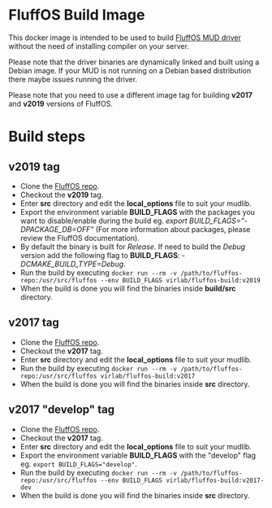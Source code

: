 # FluffOS Build Image
This docker image is intended to be used to build [FluffOS MUD driver](https://www.fluffos.info/) without the need of installing compiler on your server.

Please note that the driver binaries are dynamically linked and built using a Debian image. If your MUD is not running on a Debian based distribution there maybe issues running the driver.

Please note that you need to use a different image tag for building **v2017** and **v2019** versions of FluffOS.

# Build steps
## v2019 tag
 * Clone the [FluffOS repo](https://github.com/fluffos/fluffos).
 * Checkout the **v2019** tag.
 * Enter **src** directory and edit the **local_options** file to suit your mudlib.
 * Export the environment variable **BUILD_FLAGS** with the packages you want to disable/enable during the build eg. *export BUILD_FLAGS="-DPACKAGE_DB=OFF"* (For more information about packages, please review the FluffOS documentation).
 * By default the binary is built for *Release*. If need to build the *Debug* version add the following flag to **BUILD_FLAGS**: *-DCMAKE_BUILD_TYPE=Debug*.
 * Run the build by executing `docker run --rm -v /path/to/fluffos-repo:/usr/src/fluffos --env BUILD_FLAGS virlab/fluffos-build:v2019`
 * When the build is done you will find the binaries inside **build/src** directory.

## v2017 tag
 * Clone the [FluffOS repo](https://github.com/fluffos/fluffos).
 * Checkout the **v2017** tag.
 * Enter **src** directory and edit the **local_options** file to suit your mudlib.
 * Run the build by executing `docker run --rm -v /path/to/fluffos-repo:/usr/src/fluffos virlab/fluffos-build:v2017`
 * When the build is done you will find the binaries inside **src** directory.

## v2017 "develop" tag
 * Clone the [FluffOS repo](https://github.com/fluffos/fluffos).
 * Checkout the **v2017** tag.
 * Enter **src** directory and edit the **local_options** file to suit your mudlib.
 * Export the environment variable **BUILD_FLAGS** with the "develop" flag eg. `export BUILD_FLAGS="develop"`.
 * Run the build by executing `docker run --rm -v /path/to/fluffos-repo:/usr/src/fluffos --env BUILD_FLAGS virlab/fluffos-build:v2017-dev`
 * When the build is done you will find the binaries inside **src** directory.

